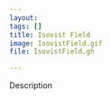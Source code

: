```yaml
---
layout: 
tags: []
title: Isovist Field
image: IsovistField.gif
file: IsovistField.gh

---
```


Description